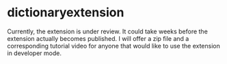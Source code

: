 # dictionaryextension
Currently, the extension is under review. It could take weeks before the extension actually becomes published. I will offer a zip file and a corresponding tutorial video for anyone that would like to use the extension in developer mode. 
